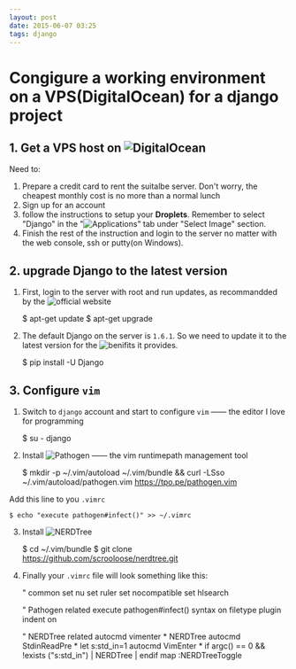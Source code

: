 ```yaml
---
layout: post
date: 2015-06-07 03:25   
tags: django
---
```


# Congigure a working environment on a VPS(DigitalOcean) for a django project

## 1. Get a VPS host on ![DigitalOcean](https://www.digitalocean.com/?utm_source=adwords&utm_medium=brand_sem&utm_campaign=Brand_Protection&utm_term=digitalocean&adgroup=&matchtype=e&network=g&device=c&position=1t1)

Need to:

1. Prepare a credit card to rent the suitalbe server. Don't worry, the cheapest monthly cost is no more than a normal lunch
2. Sign up for an account
3. follow the instructions to setup your **Droplets**. Remember to select "Django" in the "![Applications](https://cloud.digitalocean.com/droplets/new#applications)" tab under "Select Image" section.
4. Finish the rest of the instruction and login to the server no matter with the web console, ssh or putty(on Windows).

## 2. upgrade Django to the latest version

1. First, login to the server with root and run updates, as recommandded by the ![official website](https://www.digitalocean.com/community/tutorials/how-to-install-and-configure-django-with-postgres-nginx-and-gunicorn)

    $ apt-get update
    $ apt-get upgrade 

2. The default Django on the server is `1.6.1`. So we need to update it to the latest version for the ![benifits](https://docs.djangoproject.com/en/1.8/howto/upgrade-version/) it provides.

    $ pip install -U Django

## 3. Configure `vim`

1. Switch to `django` account and start to configure `vim` —— the editor I love for programming

    $ su - django

2. Install ![Pathogen](https://github.com/tpope/vim-pathogen) —— the vim runtimepath management tool

    $ mkdir -p ~/.vim/autoload ~/.vim/bundle && curl -LSso ~/.vim/autoload/pathogen.vim https://tpo.pe/pathogen.vim 

Add this line to you `.vimrc`

    $ echo "execute pathogen#infect()" >> ~/.vimrc

3. Install ![NERDTree](https://github.com/scrooloose/nerdtree)

    $ cd ~/.vim/bundle
    $ git clone https://github.com/scrooloose/nerdtree.git

4. Finally your `.vimrc` file will look something like this:

    " common
    set nu
    set ruler
    set nocompatible
    set hlsearch

    " Pathogen related
    execute pathogen#infect()
    syntax on
    filetype plugin indent on

    " NERDTree related
    autocmd vimenter * NERDTree
    autocmd StdinReadPre * let s:std_in=1
    autocmd VimEnter * if argc() == 0 && !exists
    ("s:std_in") | NERDTree | endif
    map <C-n> :NERDTreeToggle<CR> 

